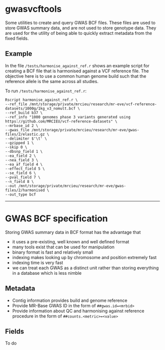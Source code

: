 # gwasvcftools

Some utilities to create and query GWAS BCF files. These files are used to store GWAS summary data, and are not used to store genotype data. They are used for the utility of being able to quickly extract metadata from the fixed fields.

## Example

In the file `/tests/harmonise_against_ref.r` shows an example script for creating a BCF file that is harmonised against a VCF reference file. The objective here is to use a common human genome build such that the reference allele is the same across all studies.

To run `/tests/harmonise_against_ref.r`:

```
Rscript harmonise_against_ref.r \
--ref_file /mnt/storage/private/mrcieu/research/mr-eve/vcf-reference-datasets/1000g/1kg_v3_nomult.bcf \
--ref_build b37 \
--ref_info "1000 genomes phase 3 variants generated using https://github.com/MRCIEU/vcf-reference-datasets" \
--mrbase_id 2 \
--gwas_file /mnt/storage/private/mrcieu/research/mr-eve/gwas-files/2/elastic.gz \
--delimiter $'\t' \
--gzipped 1 \
--skip 0 \
--dbsnp_field 1 \
--ea_field 2 \
--nea_field 3 \
--ea_af_field 4 \
--effect_field 5 \
--se_field 6 \
--pval_field 7 \
--n_field 8 \
--out /mnt/storage/private/mrcieu/research/mr-eve/gwas-files/2/harmonised \
--out_type bcf
```


---

# GWAS BCF specification

Storing GWAS summary data in BCF format has the advantage that

- it uses a pre-existing, well known and well defined format
- many tools exist that can be used for manipulation
- binary format is fast and relatively small
- indexing makes looking up by chromosome and position extremely fast
- indexing time is very fast
- we can treat each GWAS as a distinct unit rather than storing everything in a database which is less nimble

## Metadata

- Contig information provides build and genome reference
- Provide MR-Base GWAS ID in the form of `##gwas.id=<mrbid>`
- Provide information about QC and harmonising against reference procedure in the form of `##counts.<metric>=<value>`


## Fields

To do

